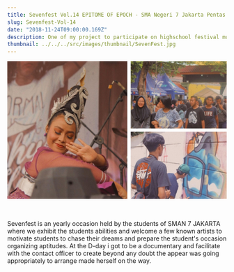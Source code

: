 ```yaml
---
title: Sevenfest Vol.14 EPITOME OF EPOCH - SMA Negeri 7 Jakarta Pentas Seni
slug: Sevenfest-Vol-14
date: "2018-11-24T09:00:00.169Z"
description: One of my project to participate on highschool festival mural SMAN 7 Jakarta event some of included known graffiti artist in Jakarta.
thumbnail: ../../../src/images/thumbnail/SevenFest.jpg
---
```

![](./SevenfestVolXIV.jpg)

<br>

Sevenfest is an yearly occasion held by the students of SMAN 7 JAKARTA where we exhibit the students abilities and welcome a few known artists to motivate students to chase their dreams and prepare the student's occasion organizing aptitudes. At the D-day i got to be a documentary and facilitate with the contact officer to create beyond any doubt the appear was going appropriately to arrange made herself on the way.


